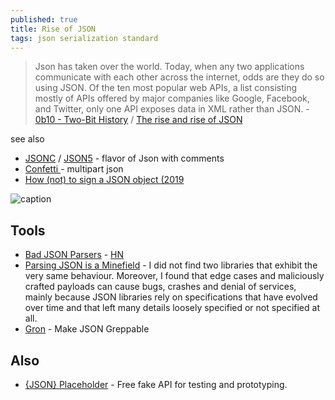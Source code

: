```yaml
---
published: true
title: Rise of JSON
tags: json serialization standard
---
```

> Json has taken over the world. Today, when any two applications communicate with each other across the internet, odds are they do so using JSON. 
Of the ten most popular web APIs, a list consisting mostly of APIs offered by major companies like Google, Facebook, and Twitter, only one API exposes data in XML rather than JSON. - [0b10 - Two-Bit History](https://twobithistory.org/2017/09/21/the-rise-and-rise-of-json.html) / [The rise and rise of JSON](https://news.ycombinator.com/item?id=17832936)

see also
- [JSONC](https://jsonc.org/) / [JSON5](https://json5.org/) - flavor of Json with comments
- [Confetti ](https://news.ycombinator.com/item?id=43534240) - multipart json
- [How (not) to sign a JSON object (2019](https://news.ycombinator.com/item?id=42990948)

![caption](https://twobithistory.org/images/json.svg)


## Tools
- [Bad JSON Parsers](https://github.com/lovasoa/bad_json_parsers) - [HN](https://news.ycombinator.com/item?id=21483256)
- [Parsing JSON is a Minefield](http://seriot.ch/projects/parsing_json.html) -  I did not find two libraries that exhibit the very same behaviour. Moreover, I found that edge cases and maliciously crafted payloads can cause bugs, crashes and denial of services, mainly because JSON libraries rely on specifications that have evolved over time and that left many details loosely specified or not specified at all.
- [Gron](https://news.ycombinator.com/item?id=25006277) - Make JSON Greppable

## Also
- [{JSON} Placeholder](https://jsonplaceholder.typicode.com/) - Free fake API for testing and prototyping.
